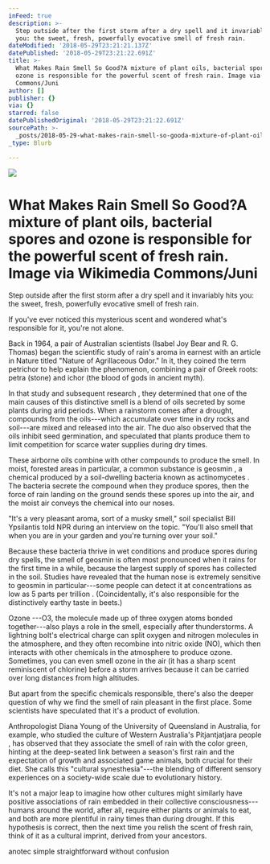 ```yaml
---
inFeed: true
description: >-
  Step outside after the first storm after a dry spell and it invariably hits
  you: the sweet, fresh, powerfully evocative smell of fresh rain.
dateModified: '2018-05-29T23:21:21.137Z'
datePublished: '2018-05-29T23:21:22.691Z'
title: >-
  What Makes Rain Smell So Good?A mixture of plant oils, bacterial spores and
  ozone is responsible for the powerful scent of fresh rain. Image via Wikimedia
  Commons/Juni
author: []
publisher: {}
via: {}
starred: false
datePublishedOriginal: '2018-05-29T23:21:22.691Z'
sourcePath: >-
  _posts/2018-05-29-what-makes-rain-smell-so-gooda-mixture-of-plant-oils-bacte.md
_type: Blurb

---
```

![](https://the-grid-user-content.s3-us-west-2.amazonaws.com/efa3bef1-4484-42e3-8bea-231a7612bb13.jpg)

# What Makes Rain Smell So Good?A mixture of plant oils, bacterial spores and ozone is responsible for the powerful scent of fresh rain. Image via Wikimedia Commons/Juni

Step outside after the first storm after a dry spell and it invariably hits you: the sweet, fresh, powerfully evocative smell of fresh rain.

If you've ever noticed this mysterious scent and wondered what's responsible for it, you're not alone.

Back in 1964, a pair of Australian scientists (Isabel Joy Bear and R. G. Thomas) began the scientific study of rain's aroma in earnest with an article in Nature titled "Nature of Agrillaceous Odor." In it, they coined the term petrichor to help explain the phenomenon, combining a pair of Greek roots: petra (stone) and ichor (the blood of gods in ancient myth).

In that study and subsequent research , they determined that one of the main causes of this distinctive smell is a blend of oils secreted by some plants during arid periods. When a rainstorm comes after a drought, compounds from the oils---which accumulate over time in dry rocks and soil---are mixed and released into the air. The duo also observed that the oils inhibit seed germination, and speculated that plants produce them to limit competition for scarce water supplies during dry times.

These airborne oils combine with other compounds to produce the smell. In moist, forested areas in particular, a common substance is geosmin , a chemical produced by a soil-dwelling bacteria known as actinomycetes . The bacteria secrete the compound when they produce spores, then the force of rain landing on the ground sends these spores up into the air, and the moist air conveys the chemical into our noses.

"It's a very pleasant aroma, sort of a musky smell," soil specialist Bill Ypsilantis told NPR during an interview on the topic. "You'll also smell that when you are in your garden and you're turning over your soil."

Because these bacteria thrive in wet conditions and produce spores during dry spells, the smell of geosmin is often most pronounced when it rains for the first time in a while, because the largest supply of spores has collected in the soil. Studies have revealed that the human nose is extremely sensitive to geosmin in particular---some people can detect it at concentrations as low as 5 parts per trillion . (Coincidentally, it's also responsible for the distinctively earthy taste in beets.)

Ozone ---O3, the molecule made up of three oxygen atoms bonded together---also plays a role in the smell, especially after thunderstorms. A lightning bolt's electrical charge can split oxygen and nitrogen molecules in the atmosphere, and they often recombine into nitric oxide (NO), which then interacts with other chemicals in the atmosphere to produce ozone. Sometimes, you can even smell ozone in the air (it has a sharp scent reminiscent of chlorine) before a storm arrives because it can be carried over long distances from high altitudes.

But apart from the specific chemicals responsible, there's also the deeper question of why we find the smell of rain pleasant in the first place. Some scientists have speculated that it's a product of evolution.

Anthropologist Diana Young of the University of Queensland in Australia, for example, who studied the culture of Western Australia's Pitjantjatjara people , has observed that they associate the smell of rain with the color green, hinting at the deep-seated link between a season's first rain and the expectation of growth and associated game animals, both crucial for their diet. She calls this "cultural synesthesia"---the blending of different sensory experiences on a society-wide scale due to evolutionary history.

It's not a major leap to imagine how other cultures might similarly have positive associations of rain embedded in their collective consciousness---humans around the world, after all, require either plants or animals to eat, and both are more plentiful in rainy times than during drought. If this hypothesis is correct, then the next time you relish the scent of fresh rain, think of it as a cultural imprint, derived from your ancestors.

anotec simple straightforward without confusion